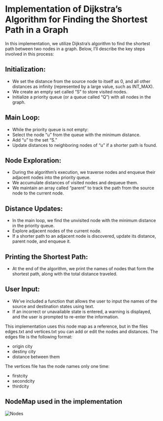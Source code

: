 # Implementation of Dijkstra’s Algorithm for Finding the Shortest Path in a Graph

In this implementation, we utilize Dijkstra’s algorithm to find the shortest path between two nodes in a graph. Below, I’ll describe the key steps involved in this process:

## Initialization:
   - We set the distance from the source node to itself as 0, and all other distances as infinity (represented by a large value, such as INT_MAX).
   - We create an empty set called “S” to store visited nodes.
   - Initialize a priority queue (or a queue called “Q”) with all nodes in the graph.
## Main Loop:
   - While the priority queue is not empty:
   - Select the node “u” from the queue with the minimum distance.
   - Add “u” to the set “S.”
   - Update distances to neighboring nodes of “u” if a shorter path is found.
## Node Exploration:
   - During the algorithm’s execution, we traverse nodes and enqueue their adjacent nodes into the priority queue.
   - We accumulate distances of visited nodes and dequeue them.
   - We maintain an array called “parent” to track the path from the source node to the current node.
## Distance Updates:
   - In the main loop, we find the unvisited node with the minimum distance in the priority queue.
   - Explore adjacent nodes of the current node.
   - If a shorter path to an adjacent node is discovered, update its distance, parent node, and enqueue it.
## Printing the Shortest Path:
   - At the end of the algorithm, we print the names of nodes that form the shortest path, along with the total distance traveled.
## User Input:
   - We’ve included a function that allows the user to input the names of the source and destination states using text.
   - If an incorrect or unavailable state is entered, a warning is displayed, and the user is prompted to re-enter the information.

This implementation uses this node map as a reference, but in the files edges.txt and vertices.txt you can add or edit the nodes and distances.
The edges file is the following format:
- origin city
- destiny city
- distance between them

The vertices file has the node names only one time:
- firstcity
- secondcity
- thirdcity

## NodeMap used in the implementation
![Nodes](https://github.com/user-attachments/assets/30580f9b-d2da-458e-96a1-eec94dc22260)
